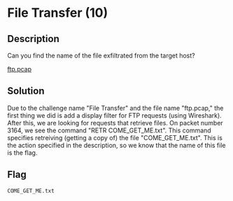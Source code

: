 # File Transfer (10)

## Description

Can you find the name of the file exfiltrated from the target host?

[ftp.pcap](ChallengeFiles/ftp.pcap)


## Solution

Due to the challenge name "File Transfer" and the file name "ftp.pcap," the first thing we did is add a display filter for FTP requests (using Wireshark). After this, we are looking for requests that retrieve files. On packet number 3164, we see the command "RETR COME_GET_ME.txt". This command specifies retreiving (getting a copy of) the file "COME_GET_ME.txt". This is the action specified in the description, so we know that the name of this file is the flag.

## Flag
```
COME_GET_ME.txt
```